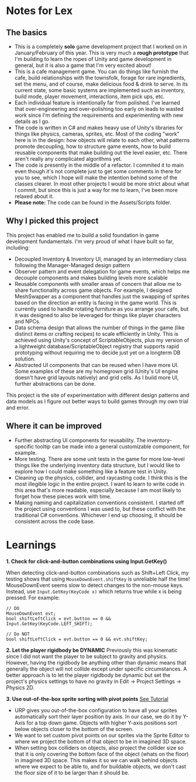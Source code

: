 # Notes for Lex

## The basics
- This is a completely **solo** game development project that I worked on in January/February of this year. This is very much a **rough prototype** that I'm building to learn the ropes of Unity and game development in general, but it is also a game that I'm very excited about! 
- This is a cafe management game. You can do things like furnish the cafe, build relationships with the townsfolk, forage for rare ingredients, set the menu, and of course, make delicious food & drink to serve. In its current state, some basic systems are implemented such as inventory, build mode, player movement, interactions, item pick ups, etc.
- Each individual feature is intentionally far from polished. I've learned that over-engineering and over-polishing too early on leads to wasted work since I'm defining the requirements and experimenting with new details as I go.
- The code is written in C# and makes heavy use of Unity's libraries for things like physics, cameras, sprites, etc. Most of the coding "work" here is in the design: how objects will relate to each other, what patterns promote decoupling, how to structure game events, how to build reusable components that make building out the level easier, etc. There aren't really any complicated algorithms yet.
- The code is presently in the middle of a refactor. I commited it to main even though it's not complete just to get some comments in there for you to see, which I hope will make the intention behind some of the classes clearer. In most other projects I would be more strict about what I commit, but since this is just a way for me to learn, I've been more relaxed about it.
- **Please note:** The code can be found in the Assets/Scripts folder.

## Why I picked this project
This project has enabled me to build a solid foundation in game development fundamentals. I'm very proud of what I have built so far, including:
- Decoupled Inventory & Inventory UI, managed by an intermediary class following the Manager-Managed design pattern
- Observer pattern and event delegation for game events, which helps me decouple components and makes building levels more scalable
- Reusable components with smaller areas of concern that allow me to share functionality across game objects. For example, I designed MeshSwapper as a component that handles just the swapping of sprites based on the direction an entity is facing in the game world. This is currently used to handle rotating furniture as you arrange your cafe, but it was designed to also be leveraged for things like player characters and NPCs.
- Data schema design that allows the number of things in the game (like distinct items or crafting recipes) to scale efficiently in Unity. This is achieved using Unity's concept of ScriptableObjects, plus my version of a lightweight database/ScriptableObject registry that supports rapid prototyping without requiring me to decide just yet on a longterm DB solution.
- Abstracted UI components that can be reused when I have more UI. Some examples of these are my homegrown grid (Unity's UI engine doesn't have grid layouts natively) and grid cells. As I build more UI, further abstractions can be done.

This project is the site of experimentation with different design patterns and data models as I figure out better ways to build games through my own trial and error.

## Where it can be improved
- Further abstracting UI components for reusability. The inventory-specific tooltip can be made into a general customizable component, for example.
- More testing. There are some unit tests in the game for more low-level things like the underlying inventory data structure, but I would like to explore how I could make something like a feature test in Unity.
- Cleaning up the physics, collider, and raycasting code. I think this is the most illegible logic in the entire project. I want to learn to write code in this area that's more readable, especially because I am most likely to forget how these pieces work with time.
- Making naming and capitalization conventions consistent. I started off the project using conventions I was used to, but these conflict with the traditional C# conventions. Whichever I end up choosing, it should be consistent across the code base.

# Learnings

**1. Check for click-and-button combinations using Input.GetKey()**

When detecting click-and-button combinations such as Shift+Left Click, my testing shows that using `MouseDownEvent.shiftKey` is unreliable half the time! MouseDownEvent seems slow to detect changes to the non-mouse keys. Instead, use `Input.GetKey(KeyCode x)` which returns true while x is being pressed. For example:

```
// DO
MouseDownEvent evt;
bool shiftLeftClick = evt.button == 0 && Input.GetKey(KeyCode.LEFT_SHIFT);

// Do NOT
bool shiftLeftClick = evt.button == 0 && evt.shiftKey;
```

**2. Let the player rigidbody be DYNAMIC**
Previously this was kinematic since I did not want the player to be subject to gravity and physics. However, having the rigidbody be anything other than dynamic means that generally the object will not collide except under specific circumstances. A better approach is to let the player rigidbody be dynamic but set the project's physics settings to have no gravity in Edit -> Project Settings -> Physics 2D.

**3. Use out-of-the-box sprite sorting with pivot points**
[See Tutorial](https://www.youtube.com/watch?v=SlMJx3MWvfM)
- URP gives you out-of-the-box configuration to have all your sprites automatically sort their layer position by axis. In our case, we do it by Y-Axis for a top down game. Objects with higher Y-axis positions sort below objects closer to the bottom of the screen.
- We want to set custom pivot points on our sprites via the Sprite Editor to where we project the bottom of that object to be in imagined 3D space.
- When setting box colliders on objects, also project the collider size so that it is only covering the bottom face of the object (whats on the floor) in imagined 3D space. This makes it so we can walk behind objects where we expect to be able to, and for buildable objects, we don't cast the floor size of it to be larger than it should be.
